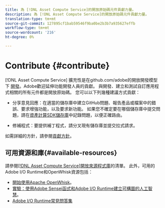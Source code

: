 ```yaml
---
title: 為 [!DNL Asset Compute Service]的開放原始碼元件貢獻力量。
description: 為 [!DNL Asset Compute Service]的開放原始碼元件貢獻力量。
translation-type: tm+mt
source-git-commit: 127895cf1bab59546f9ba0be2b3b7a935627effb
workflow-type: tm+mt
source-wordcount: '216'
ht-degree: 0%

---
```



# Contribute {#contribute}

[!DNL Asset Compute Service] 擴充性是在github.com/adobe的開放開發模型下 [開發](https://github.com/adobe)。Adobe歡迎延伸功能開發人員的貢獻。 與開發、建立和測試自訂應用程式相關的所有元件都是開放原始碼。 您可以以下列幾種建議方式貢獻：

* 分享意見回應：在適當的儲存庫中建立GitHub問題、報告產品或檔案中的錯誤、要求增強功能，以及要求新功能。 如果您不確定要在哪個儲存庫中提交問題，請在[資產計算SDK儲存庫](https://github.com/adobe/asset-compute-sdk)中記錄問題，以便正確路由。

* 修補程式：要提供補丁程式，請分叉現有儲存庫並提交拉式請求。

如需詳細的方針，請參閱[貢獻方針](https://github.com/adobe/asset-compute-sdk/blob/master/.github/CONTRIBUTING.md)。

## 可用資源和庫{#available-resources}

請參閱[[!DNL Asset Compute Service]開放來源程式庫](https://github.com/adobe/asset-compute-sdk#available-resources-and-libraries)的清單。 此外，可用的Adobe I/O Runtime和OpenWhisk資源包括：

* [開始使用Apache OpenWhisk](https://github.com/apache/incubator-openwhisk/tree/master/docs#getting-started-with-openwhisk)。
* [實驗：使用Adobe Sensei函式和Adobe I/O Runtime建立可構圖的人工智慧](https://opensource.adobe.com/adobe-sensei-ai-functions/index.html)。
* [Adobe I/O Runtime常見問答集](https://www.adobe.io/apis/experienceplatform/runtime/docs.html#!adobedocs/adobeio-runtime/master/resources/faq.md)

<!-- **TBD** for post-release:
* Link to Firefly open-source components.
* Issues in `aio` can be reported in Firefly repos.
* Issues in asset-compute-sdk or devtool goes into the relevant repos from Nui.
-->
